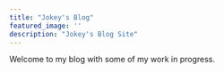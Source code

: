 ```yaml
---
title: "Jokey's Blog"
featured_image: ''
description: "Jokey's Blog Site"
---
```

Welcome to my blog with some of my work in progress. 